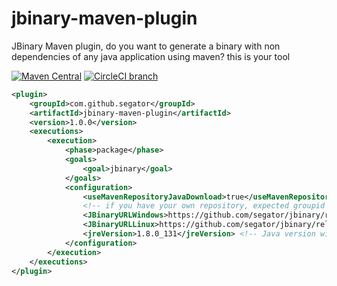 # jbinary-maven-plugin
JBinary Maven plugin, do you want to generate a binary with non dependencies of any java application using maven? this is your tool

[![Maven Central](https://maven-badges.herokuapp.com/maven-central/com.github.segator/jbinary-maven-plugin/badge.svg)](https://maven-badges.herokuapp.com/maven-central/com.github.segator/jbinary-maven-plugin) [![CircleCI branch](https://img.shields.io/circleci/project/github/segator/jbinary-maven-plugin/master.svg)](https://circleci.com/gh/segator)

```xml
<plugin>
    <groupId>com.github.segator</groupId>
    <artifactId>jbinary-maven-plugin</artifactId>
    <version>1.0.0</version>
    <executions>
        <execution>
            <phase>package</phase>
            <goals>
                <goal>jbinary</goal>
            </goals>
            <configuration>
                <useMavenRepositoryJavaDownload>true</useMavenRepositoryJavaDownload>
                <!-- if you have your own repository, expected groupid com.oracle.java, artifact jre|jdk by default is downloaded from here https://artifacts.alfresco.com/nexus -->
                <JBinaryURLWindows>https://github.com/segator/jbinary/releases/download/%s/windows_amd64_jbinary_%s.exe</JBinaryURLWindows>
                <JBinaryURLLinux>https://github.com/segator/jbinary/releases/download/%s/linux_amd64_jbinary_%s</JBinaryURLLinux> 
                <jreVersion>1.8.0_131</jreVersion> <!-- Java version will be embeded to generated executable -->
            </configuration>
        </execution>
    </executions>
</plugin>
```
